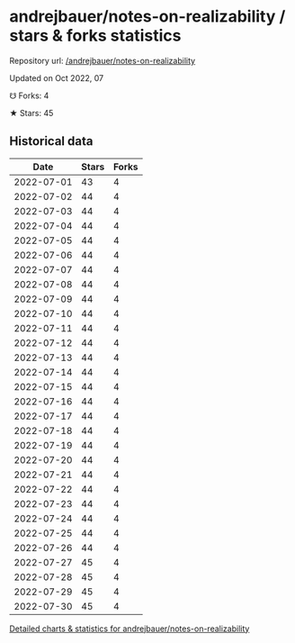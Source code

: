 # andrejbauer/notes-on-realizability / stars & forks statistics

Repository url: [/andrejbauer/notes-on-realizability](https://github.com/andrejbauer/notes-on-realizability)

Updated on Oct 2022, 07

☋ Forks: 4

★ Stars: 45

## Historical data
| Date | Stars | Forks |
|------|-------|-------|
| 2022-07-01 | 43 | 4 | 
| 2022-07-02 | 44 | 4 | 
| 2022-07-03 | 44 | 4 | 
| 2022-07-04 | 44 | 4 | 
| 2022-07-05 | 44 | 4 | 
| 2022-07-06 | 44 | 4 | 
| 2022-07-07 | 44 | 4 | 
| 2022-07-08 | 44 | 4 | 
| 2022-07-09 | 44 | 4 | 
| 2022-07-10 | 44 | 4 | 
| 2022-07-11 | 44 | 4 | 
| 2022-07-12 | 44 | 4 | 
| 2022-07-13 | 44 | 4 | 
| 2022-07-14 | 44 | 4 | 
| 2022-07-15 | 44 | 4 | 
| 2022-07-16 | 44 | 4 | 
| 2022-07-17 | 44 | 4 | 
| 2022-07-18 | 44 | 4 | 
| 2022-07-19 | 44 | 4 | 
| 2022-07-20 | 44 | 4 | 
| 2022-07-21 | 44 | 4 | 
| 2022-07-22 | 44 | 4 | 
| 2022-07-23 | 44 | 4 | 
| 2022-07-24 | 44 | 4 | 
| 2022-07-25 | 44 | 4 | 
| 2022-07-26 | 44 | 4 | 
| 2022-07-27 | 45 | 4 | 
| 2022-07-28 | 45 | 4 | 
| 2022-07-29 | 45 | 4 | 
| 2022-07-30 | 45 | 4 | 


[Detailed charts & statistics for andrejbauer/notes-on-realizability](https://reviewgithub.com/rep/andrejbauer/notes-on-realizability)
